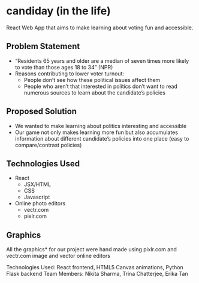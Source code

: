 # candiday (in the life)
React Web App that aims to make learning about voting fun and accessible.

## Problem Statement
- “Residents 65 years and older are a median of seven times more likely to vote than those ages 18 to 34” (NPR)
- Reasons contributing to lower voter turnout:
  - People don’t see how these political issues affect them
  - People who aren’t that interested in politics don’t want to read numerous sources to learn about the candidate’s policies

## Proposed Solution
- We wanted to make learning about politics interesting and accessible
- Our game not only makes learning more fun but also accumulates information about different candidate’s policies into one place (easy to compare/contrast policies)

## Technologies Used
- React 
  - JSX/HTML
  - CSS
  - Javascript
- Online photo editors
  - vectr.com
  - pixlr.com
  
 ## Graphics
 All the graphics* for our project were hand made using pixlr.com and vectr.com image and vector online editors


Technologies Used: React frontend, HTML5 Canvas animations, Python Flask backend
Team Members: Nikita Sharma, Trina Chatterjee, Erika Tan
